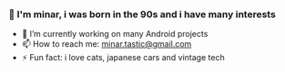 ### 👋 I'm minar, i was born in the 90s and i have many interests 

- 🔭 I’m currently working on many Android projects
- 📫 How to reach me: minar.tastic@gmail.com
- ⚡ Fun fact: i love cats, japanese cars and vintage tech
